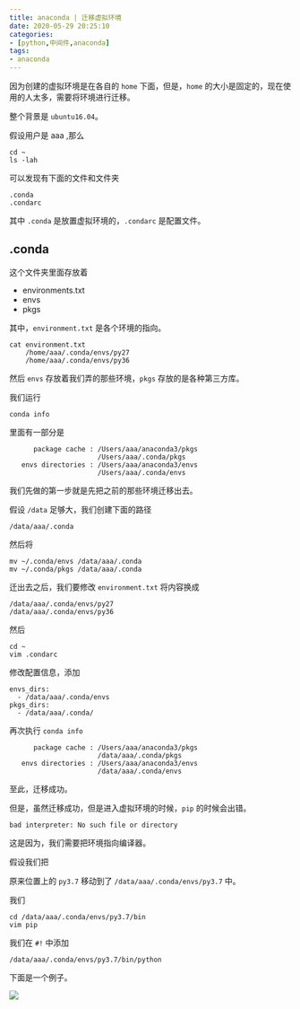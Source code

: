 ```yaml
---
title: anaconda | 迁移虚拟环境
date: 2020-05-29 20:25:10
categories:
- [python,中间件,anaconda]
tags:
- anaconda
---
```

因为创建的虚拟环境是在各自的 `home` 下面，但是，`home` 的大小是固定的，现在使用的人太多，需要将环境进行迁移。

整个背景是 `ubuntu16.04`。

<!-- more -->

假设用户是 aaa ,那么

	cd ~
	ls -lah

可以发现有下面的文件和文件夹

	.conda
	.condarc

其中 `.conda` 是放置虚拟环境的，`.condarc` 是配置文件。

## .conda

这个文件夹里面存放着

- environments.txt
- envs
- pkgs

其中，`environment.txt` 是各个环境的指向。

	cat environment.txt
		/home/aaa/.conda/envs/py27
		/home/aaa/.conda/envs/py36

然后 `envs` 存放着我们弄的那些环境，`pkgs` 存放的是各种第三方库。

我们运行

	conda info

里面有一部分是

		  package cache : /Users/aaa/anaconda3/pkgs
                          /Users/aaa/.conda/pkgs
       envs directories : /Users/aaa/anaconda3/envs
                          /Users/aaa/.conda/envs

我们先做的第一步就是先把之前的那些环境迁移出去。

假设 `/data` 足够大，我们创建下面的路径

	/data/aaa/.conda

然后将

	mv ~/.conda/envs /data/aaa/.conda
	mv ~/.conda/pkgs /data/aaa/.conda

迁出去之后，我们要修改 `environment.txt` 将内容换成

	/data/aaa/.conda/envs/py27
	/data/aaa/.conda/envs/py36

然后 

	cd ~
	vim .condarc

修改配置信息，添加

	envs_dirs:
	  - /data/aaa/.conda/envs
	pkgs_dirs:
	  - /data/aaa/.conda/

再次执行 `conda info`

		  package cache : /Users/aaa/anaconda3/pkgs
                          /data/aaa/.conda/pkgs
       envs directories : /Users/aaa/anaconda3/envs
                          /data/aaa/.conda/envs

至此，迁移成功。

但是，虽然迁移成功，但是进入虚拟环境的时候，`pip` 的时候会出错。

	bad interpreter: No such file or directory

这是因为，我们需要把环境指向编译器。

假设我们把

原来位置上的 `py3.7` 移动到了 `/data/aaa/.conda/envs/py3.7` 中。

我们

	cd /data/aaa/.conda/envs/py3.7/bin
	vim pip

我们在 `#!` 中添加

	/data/aaa/.conda/envs/py3.7/bin/python

下面是一个例子。

![](/images/anaconda/1_0.png)
